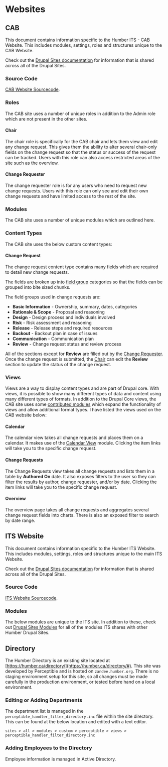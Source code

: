 # Websites

## CAB

This document contains information specific to the Humber ITS - CAB Website. This includes modules, settings, roles and structures unique to the CAB Website.

Check out the [Drupal Sites documentation](./drupal-sites.md) for information that is shared across all of the Drupal Sites. 

### Source Code

[CAB Website Sourcecode](https://github.com/Humber-ITS/ITS-cab).

### Roles

The CAB site uses a number of unique roles in addition to the Admin role which are not present in the other sites. 

#### Chair

The chair role is specifically for the CAB chair and lets them view and edit any change request. This gives them the ability to alter several chair-only fields on the change request so that the status or success of the request can be tracked. Users with this role can also access restricted areas of the site such as the overview. 

#### Change Requester

The change requester role is for any users who need to request new change requests. Users with this role can only see and edit their own change requests and have limited access to the rest of the site. 

### Modules

The CAB site uses a number of unique modules which are outlined here. 

### Content Types

The CAB site uses the below custom content types:

#### Change Request

The change request content type contains many fields which are required to detail new change requests. 

The fields are broken up into [field group](#field-group) categories so that the fields can be grouped into bite sized chunks. 

The field groups used in change requests are: 

* **Basic Information** - Ownership, summary, dates, categories
* **Rationale & Scope** - Proposal and reasoning
* **Design** - Design process and individuals involved
* **Risk** - Risk assessment and reasoning
* **Release** - Release steps and required resources
* **Backout** - Backout plan in case of issues
* **Communication** - Communication plan
* **Review** - Change request status and review process

All of the sections except for **Review** are filled out by the [Change Requester](#change-requester). Once the change request is submitted, the [Chair](#chair) can edit the **Review** section to update the status of the change request. 

### Views

Views are a way to display content types and are part of Drupal core. With views, it is possible to show many different types of data and content using many different types of formats. In addition to the Drupal Core views, the CAB site uses some [contributed modules](#modules) which expand the functionality of views and allow additional format types. I have listed the views used on the CAB website below: 

#### Calendar

The calendar view takes all change requests and places them on a calendar. It makes use of the [Calendar View](#calendar-view) module. Clicking the item links will take you to the specific change request. 

#### Change Requests

The Change Requests view takes all change requests and lists them in a table by **Authored On** date. It also exposes filters to the user so they can filter the results by author, change requester, and/or by date. Clicking the item links will take you to the specific change request. 

#### Overview

The overview page takes all change requests and aggregates several change request fields into charts. There is also an exposed filter to search by date range. 

## ITS Website

This document contains information specific to the Humber ITS Website. This includes modules, settings, roles and structures unique to the main ITS Website.

Check out the [Drupal Sites documentation](./drupal-sites.md) for information that is shared across all of the Drupal Sites. 

### Source Code

[ITS Website Sourcecode](https://github.com/Humber-ITS/ITS-site).

### Modules

The below modules are unique to the ITS site. In addition to these, check out [Drupal Sites Modules](drupal-sites.md#modules) for all of the modules ITS shares with other Humber Drupal Sites.

## Directory

The Humber Directory is an existing site located at [https://humber.ca/directory/](https://humber.ca/directory/#). This site was developed by Perceptible and is hosted on `zandee.humber.org`. There is no staging environment setup for this site, so all changes must be made carefully in the production environment, or tested before hand on a local environment.

### Editing or Adding Departments

The department list is managed in the `perceptible_handler_filter_directory.inc` file within the site directory. This can be found at the below location and edited with a text editor.

```
sites > all > modules > custom > perceptible > views > perceptible_handler_filter_directory.inc
```

### Adding Employees to the Directory

Employee information is managed in Active Directory. 
